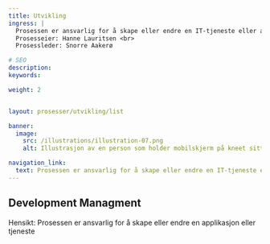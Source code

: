 ```yaml
---
title: Utvikling
ingress: |
  Prosessen er ansvarlig for å skape eller endre en IT-tjeneste eller aplikasjon. <br>
  Prosesseier: Hanne Lauritsen <br>
  Prosessleder: Snorre Aakerø

# SEO
description:
keywords:

weight: 2


layout: prosesser/utvikling/list

banner:
  image:
    src: /illustrations/illustration-07.png
    alt: Illustrasjon av en person som holder mobilskjerm på kneet sitt

navigation_link:
  text: Prosessen er ansvarlig for å skape eller endre en IT-tjeneste eller aplikasjon.
---
```


## Development Managment  
Hensikt: Prosessen er ansvarlig for å skape eller endre en applikasjon eller tjeneste